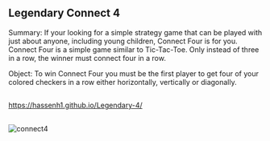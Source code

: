 ## Legendary Connect 4 

Summary:
If your looking for a simple strategy game that can be played with just about anyone, including young children, Connect Four is for you. 
Connect Four is a simple game similar to Tic-Tac-Toe. Only instead of three in a row, the winner must connect four in a row.

Object:
To win Connect Four you must be the first player to get four of your colored checkers in a row either horizontally, vertically or diagonally.

##

https://hassenh1.github.io/Legendary-4/

##

![connect4](https://user-images.githubusercontent.com/48224444/66598972-1c3db900-eb57-11e9-80e9-2b129ba2aba9.PNG)
